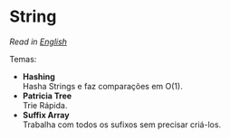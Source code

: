 # String
*Read in [English](README.en.md)*

Temas:
* **Hashing**  
Hasha Strings e faz comparações em O(1).
* **Patricia Tree**  
Trie Rápida.
* **Suffix Array**  
Trabalha com todos os sufixos sem precisar criá-los.
